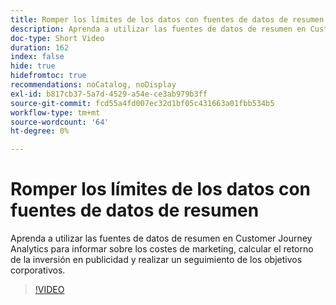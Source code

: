 ```yaml
---
title: Romper los límites de los datos con fuentes de datos de resumen
description: Aprenda a utilizar las fuentes de datos de resumen en Customer Journey Analytics para informar sobre los costes de marketing, calcular el retorno de la inversión en publicidad y realizar un seguimiento de los objetivos corporativos.
doc-type: Short Video
duration: 162
index: false
hide: true
hidefromtoc: true
recommendations: noCatalog, noDisplay
exl-id: b817cb37-5a7d-4529-a54e-ce3ab979b3ff
source-git-commit: fcd55a4fd007ec32d1bf05c431663a01fbb534b5
workflow-type: tm+mt
source-wordcount: '64'
ht-degree: 0%

---
```


# Romper los límites de los datos con fuentes de datos de resumen

Aprenda a utilizar las fuentes de datos de resumen en Customer Journey Analytics para informar sobre los costes de marketing, calcular el retorno de la inversión en publicidad y realizar un seguimiento de los objetivos corporativos.

<!-- 72_S103_3442450_161_breaking-data-limits-with-summary-data-sources -->
>[!VIDEO](https://video.tv.adobe.com/v/3458347/?learn=on&enablevpops=true)
